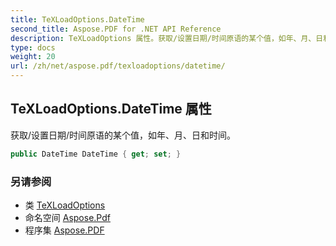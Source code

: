 ```yaml
---
title: TeXLoadOptions.DateTime
second_title: Aspose.PDF for .NET API Reference
description: TeXLoadOptions 属性。获取/设置日期/时间原语的某个值，如年、月、日和时间
type: docs
weight: 20
url: /zh/net/aspose.pdf/texloadoptions/datetime/
---
```

## TeXLoadOptions.DateTime 属性

获取/设置日期/时间原语的某个值，如年、月、日和时间。

```csharp
public DateTime DateTime { get; set; }
```

### 另请参阅

* 类 [TeXLoadOptions](../)
* 命名空间 [Aspose.Pdf](../../../aspose.pdf/)
* 程序集 [Aspose.PDF](../../../)